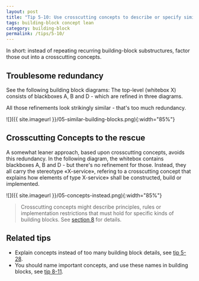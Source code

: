 ```yaml
---
layout: post
title: "Tip 5-10: Use crosscutting concepts to describe or specify similarities in building blocks!"
tags: building-block concept lean
category: building-block
permalink: /tips/5-10/
---
```


In short: instead of repeating recurring building-block substructures,
factor those out into a crosscutting concepts.

## Troublesome redundancy
See the following building block diagrams: The top-level (whitebox X)
consists of blackboxes A, B and D - which are refined in three diagrams.

All those refinements look strikingly similar - that's too much
redundancy.

![]({{ site.imageurl }}/05-similar-building-blocks.png){:width="85%"}


## Crosscutting Concepts to the rescue

A somewhat leaner approach, based upon crosscutting concepts, avoids
this redundancy. In the following diagram, the whitebox contains
blackboxes A, B and D - but there's no refinement for those. Instead,
they all carry the stereotype «X-service», refering to a crosscutting
concept that explains how elements of type X-service» shall be constructed,
build or implemented.

![]({{ site.imageurl }}/05-concepts-instead.png){:width="85%"}


>Crosscutting concepts might describe principles, rules or implementation
restrictions that must hold for specific kinds of building blocks. See
[section 8](/section-8/) for details.

## Related tips

* Explain concepts instead of too many building block details, see [tip 5-28](/tips/5-28).
* You should name important concepts, and use these names in building blocks, see [tip 8-11](/tips/8-11).